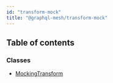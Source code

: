 ```yaml
---
id: "transform-mock"
title: "@graphql-mesh/transform-mock"
---
```


## Table of contents

### Classes

- [MockingTransform](/docs/api/classes/transforms_mock_src.MockingTransform)
